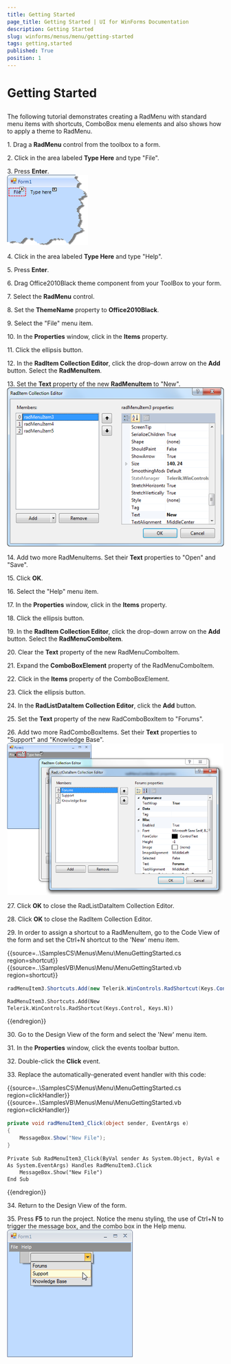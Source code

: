```yaml
---
title: Getting Started
page_title: Getting Started | UI for WinForms Documentation
description: Getting Started
slug: winforms/menus/menu/getting-started
tags: getting,started
published: True
position: 1
---
```


# Getting Started



## 

The following tutorial demonstrates creating a RadMenu with standard menu items with shortcuts, ComboBox menu elements and also shows how to apply a theme to RadMenu.

1\. Drag a __RadMenu__ control from the toolbox to a form.
            

2\. Click in the area labeled __Type Here__ and type "File".
              

3\. Press __Enter__.<br /> ![menus-menu-getting-started 001](images/menus-menu-getting-started001.png)

4\. Click in the area labeled __Type Here__ and type "Help".
            

5\. Press __Enter__.
            

6\. Drag Office2010Black theme component from your ToolBox to your form.
            

7\. Select the __RadMenu__ control.
            

8\. Set the __ThemeName__ property to __Office2010Black__.
            

9\. Select the "File" menu item.
            

10\. In the __Properties__ window, click in the __Items__ property.
            

11\. Click the ellipsis button.
            

12\. In the __RadItem Collection Editor__, click the drop-down arrow on the __Add__ button. Select the __RadMenuItem__.
            

13\. Set the __Text__ property of the new __RadMenuItem__ to "New".<br/>![menus-menu-getting-started 002](images/menus-menu-getting-started002.png)

14\. Add two more RadMenuItems. Set their __Text__ properties to "Open" and "Save".
            

15\. Click __OK__.
            

16\. Select the "Help" menu item.
            

17\. In the __Properties__ window, click in the __Items__ property.
            

18\. Click the ellipsis button.
            

19\. In the __RadItem Collection Editor__, click the drop-down arrow on the __Add__ button. Select the __RadMenuComboItem__.
            

20\. Clear the __Text__ property of the new RadMenuComboItem.
            

21\. Expand the __ComboBoxElement__ property of the RadMenuComboItem.
            

22\. Click in the __Items__ property of the ComboBoxElement.
            

23\. Click the ellipsis button.
            

24\. In the __RadListDataItem Collection Editor__, click the __Add__ button.
            

25\. Set the __Text__ property of the new RadComboBoxItem to "Forums".
 
26\. Add two more RadComboBoxItems. Set their __Text__ properties to "Support" and "Knowledge Base".<br/>![menus-menu-getting-started 003](images/menus-menu-getting-started003.png)

27\. Click __OK__ to close the RadListDataItem Collection Editor.
            

28\. Click __OK__ to close the RadItem Collection Editor.
            

29\. In order to assign a shortcut to a RadMenuItem, go to the Code View of the form and set the Ctrl+N shortcut to the 'New' menu item. 

{{source=..\SamplesCS\Menus\Menu\MenuGettingStarted.cs region=shortcut}} 
{{source=..\SamplesVB\Menus\Menu\MenuGettingStarted.vb region=shortcut}} 

````C#
radMenuItem3.Shortcuts.Add(new Telerik.WinControls.RadShortcut(Keys.Control, Keys.N));

````
````VB.NET
RadMenuItem3.Shortcuts.Add(New Telerik.WinControls.RadShortcut(Keys.Control, Keys.N))

````

{{endregion}} 

30\. Go to the Design View of the form and select the 'New' menu item.
            

31\. In the __Properties__ window, click the events toolbar button.
            

32\. Double-click the __Click__ event.
            

33\. Replace the automatically-generated event handler with this code:

{{source=..\SamplesCS\Menus\Menu\MenuGettingStarted.cs region=clickHandler}} 
{{source=..\SamplesVB\Menus\Menu\MenuGettingStarted.vb region=clickHandler}} 

````C#
private void radMenuItem3_Click(object sender, EventArgs e)
{
    MessageBox.Show("New File");
}

````
````VB.NET
Private Sub RadMenuItem3_Click(ByVal sender As System.Object, ByVal e As System.EventArgs) Handles RadMenuItem3.Click
    MessageBox.Show("New File")
End Sub

````

{{endregion}} 

34\. Return to the Design View of the form.

35\. Press __F5__ to run the project. Notice the menu styling, the use of Ctrl+N to trigger the message box, and the combo box in the Help menu. </br>![menus-menu-getting-started 004](images/menus-menu-getting-started004.png)
